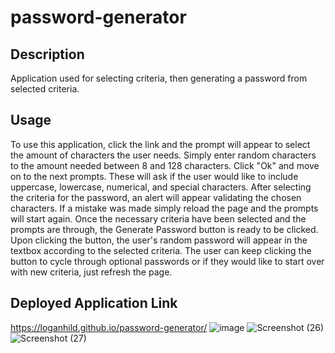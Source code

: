 # password-generator
## Description
  Application used for selecting criteria, then generating a password from selected criteria. 

## Usage
  To use this application, click the link and the prompt will appear to select the amount of characters the user needs. Simply enter random characters to the amount needed between 8 and 128 characters. Click "Ok" and move on to the next prompts. These will ask if the user would like to include uppercase, lowercase, numerical, and special characters. After selecting the criteria for the password, an alert will appear validating the chosen characters. If a mistake was made simply reload the page and the prompts will start again.
  Once the necessary criteria have been selected and the prompts are through, the Generate Password button is ready to be clicked. Upon clicking the button, the user's random password will appear in the textbox according to the selected criteria. The user can keep clicking the button to cycle through optional passwords or if they would like to start over with new criteria, just refresh the page.

## Deployed Application Link
https://loganhild.github.io/password-generator/
![image](https://user-images.githubusercontent.com/82903685/124862495-19b20280-df7b-11eb-90dd-b9054da62f0a.png)
![Screenshot (26)](https://user-images.githubusercontent.com/82903685/124862474-0f900400-df7b-11eb-95af-530800769a4f.png)
![Screenshot (27)](https://user-images.githubusercontent.com/82903685/124862523-25052e00-df7b-11eb-8208-26eca7116d5a.png)

